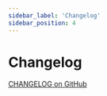 ```yaml
---
sidebar_label: 'Changelog'
sidebar_position: 4
---
```


# Changelog

[CHANGELOG on GitHub](https://github.com/facile-it/mutoid/blob/master/CHANGELOG.md)
